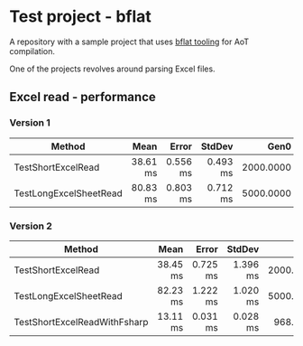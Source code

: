 # Test project - bflat
A repository with a sample project that uses
[bflat tooling](https://github.com/bflattened/bflat "Link to bflat project")
for AoT compilation.

One of the projects revolves around parsing Excel files.

## Excel read - performance
### Version 1
| Method                 | Mean     | Error    | StdDev   | Gen0      | Gen1      | Allocated |
|----------------------- |---------:|---------:|---------:|----------:|----------:|----------:|
| TestShortExcelRead     | 38.61 ms | 0.556 ms | 0.493 ms | 2000.0000 |  333.3333 |  16.77 MB |
| TestLongExcelSheetRead | 80.83 ms | 0.803 ms | 0.712 ms | 5000.0000 | 1000.0000 |  45.08 MB |
### Version 2
| Method                       | Mean     | Error    | StdDev   | Gen0      | Gen1      | Allocated |
|----------------------------- |---------:|---------:|---------:|----------:|----------:|----------:|
| TestShortExcelRead           | 38.45 ms | 0.725 ms | 1.396 ms | 2000.0000 |  333.3333 |  16.77 MB |
| TestLongExcelSheetRead       | 82.23 ms | 1.222 ms | 1.020 ms | 5000.0000 | 1000.0000 |  45.08 MB |
| TestShortExcelReadWithFsharp | 13.11 ms | 0.031 ms | 0.028 ms |  968.7500 |   31.2500 |   7.77 MB |
